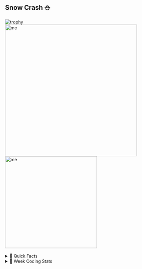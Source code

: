 ## Snow Crash ⛄

[comment]: <> (<img align="right" src="https://media.giphy.com/media/cs9AnwADBj60g/giphy.gif" width="130" alt="me">)

<img src="https://github-profile-trophy.vercel.app/?username=ryuyxx&theme=nord&column=7&no-frame=true&title=Joined2020,PR,Commit,Repositories,Followers,MultiLanguage,Organizations" alt="trophy">

<div>
<img align="left" src="https://github-readme-stats.vercel.app/api?username=Ryuyxx&count_private=true&show_icons=true&theme=nord&hide=stars" width="430" alt="me">
<img src="https://github-readme-stats.vercel.app/api/top-langs/?username=Ryuyxx&langs_count=6&layout=compact&theme=nord" width="300" alt="me">
</div>

<br />

<details><summary>🦔 Quick Facts</summary>
<img align="right" src="https://media.giphy.com/media/vpioNfKK8OFGHuUDMz/giphy.gif" width="300" alt="NVIDIA">

- 🌱 **I’m currently learning:**  Web Dev
- 💬 **Ask me about:**  Anythin! / Sci-Fi movie
- 💙 **I LOVE BUILDING COMPUTERS!!**  [M-ITX mainly]
  - My Baby Specs
  - Ryzen™ 9 5950X
  - GEFORCE RTX 3090
  - 64GB RAM & M.2 2TB

</details>  

<details><summary>📆 Week Coding Stats</summary>

![wakatime stats](https://github-readme-stats.vercel.app/api/wakatime?username=Ryuyxx&layout=compact&theme=onedark)
</details>
